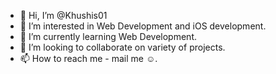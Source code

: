 - 👋 Hi, I’m @Khushis01
- 👀 I’m interested in Web Development and iOS development.
- 🌱 I’m currently learning Web Development.
- 💞️ I’m looking to collaborate on variety of projects.
- 📫 How to reach me - mail me ☺️. 

<!---
Khushis01/Khushis01 is a ✨ special ✨ repository because its `README.md` (this file) appears on your GitHub profile.
You can click the Preview link to take a look at your changes.
--->
